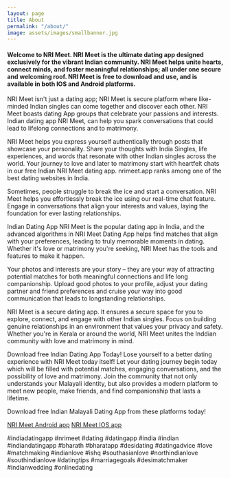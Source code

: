 ```yaml
---
layout: page
title: About
permalink: "/about/"
image: assets/images/smallbanner.jpg
---
```


#### Welcome to NRI Meet. NRI Meet is the ultimate dating app designed exclusively for the vibrant Indian community. NRI Meet helps unite hearts, connect minds, and foster meaningful relationships; all under one secure and welcoming roof. NRI Meet is free to download and use, and is available in both IOS and Android platforms.


NRI Meet isn't just a dating app; NRI Meet is secure platform where like-minded Indian singles can come together and discover each other. NRI Meet boasts dating App groups that celebrate your passions and interests. Indian dating app NRI Meet, can help you spark conversations that could lead to lifelong connections and to matrimony.

NRI Meet helps you express yourself authentically through posts that showcase your personality. Share your thoughts with India Singles, life experiences, and words that resonate with other Indian singles across the world. Your journey to love and later to matrimony start with heartfelt chats in our free Indian NRI Meet dating app. nrimeet.app ranks among one of the best dating websites in India.

Sometimes, people struggle to break the ice and start a conversation. NRI Meet helps you effortlessly break the ice using our real-time chat feature. Engage in conversations that align your interests and values, laying the foundation for ever lasting relationships.

Indian Dating App NRI Meet is the popular dating app in India, and the advanced algorithms in NRI Meet Dating App helps find matches that align with your preferences, leading to truly memorable moments in dating. Whether it's love or matrimony you're seeking, NRI Meet has the tools and features to make it happen.

Your photos and interests are your story – they are your way of attracting potential matches for both meaningful connections and life long companionship. Upload good photos to your profile, adjust your dating partner and friend preferences and cruise your way into good communication that leads to longstanding relationships.

NRI Meet is a secure dating app. It ensures a secure space for you to explore, connect, and engage with other Indian singles. Focus on building genuine relationships in an environment that values your privacy and safety. Whether you're in Kerala or around the world, NRI Meet unites the Inddian community with love and matrimony in mind.


Download free Indian Dating App Today! Lose yourself to a better dating experience with NRI Meet today itself! Let your dating journey begin today which will be filled with potential matches, engaging conversations, and the possibility of love and matrimony. Join the community that not only understands your Malayali identity, but also provides a modern platform to meet new people, make friends, and find companionship that lasts a lifetime.

Download free Indian Malayali Dating App from these platforms today!

[NRI Meet Android app](https://play.google.com/store/apps/details?id=com.koottali.app)
[NRI Meet IOS app](https://apps.apple.com/us/app/koottali-connect-with-mallus/id6448742453)

#indiadatingapp #nrimeet #dating #datingapp #india #indian #indiandatingapp #bharath #bharatapp #desidating #datingadvice #love #matchmaking #indianlove #ishq #southasianlove #northindianlove #southindianlove #datingtips #marriagegoals #desimatchmaker #indianwedding #onlinedating